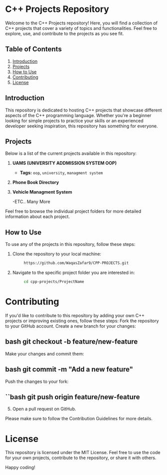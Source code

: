 # C++ Projects Repository

Welcome to the C++ Projects repository! Here, you will find a collection of C++ projects that cover a variety of topics and functionalities. Feel free to explore, use, and contribute to the projects as you see fit.

## Table of Contents

1. [Introduction](#introduction)
2. [Projects](#projects)
3. [How to Use](#how-to-use)
4. [Contributing](#contributing)
5. [License](#license)

## Introduction

This repository is dedicated to hosting C++ projects that showcase different aspects of the C++ programming language. Whether you're a beginner looking for simple projects to practice your skills or an experienced developer seeking inspiration, this repository has something for everyone.

## Projects

Below is a list of the current projects available in this repository:

1. **UAMS (UNIVERSITY ADDMISSION SYSTEM OOP)**
   - **Tags:** `oop`, `university`, `managment system`

2. **Phone Book Directory**
 
3. **Vehicle Managment System**

   -ETC.. Many More

Feel free to browse the individual project folders for more detailed information about each project.

## How to Use

To use any of the projects in this repository, follow these steps:

1. Clone the repository to your local machine:
   ```bash
        https://github.com/WaqasZafar9/CPP-PROJECTS.git
2. Navigate to the specific project folder you are interested in:
   ```bash
        cd cpp-projects/ProjectName
# Contributing
If you'd like to contribute to this repository by adding your own C++ projects or improving existing ones, follow these steps:
Fork the repository to your GitHub account.
Create a new branch for your changes:

bash
git checkout -b feature/new-feature
-------------------------------------
Make your changes and commit them:

bash
git commit -m "Add a new feature"
--------------------------------------
Push the changes to your fork:

``bash
     git push origin feature/new-feature
----------------------------------------
5. Open a pull request on GitHub.

Please make sure to follow the Contribution Guidelines for more details.

# License
This repository is licensed under the MIT License. Feel free to use the code for your own projects, contribute to the repository, or share it with others.

Happy coding!

